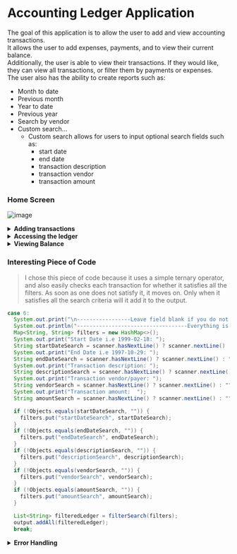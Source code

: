 # Accounting Ledger Application

The goal of this application is to allow the user to add and view accounting transactions.\
It allows the user to add expenses, payments, and to view their current balance.\
Additionally, the user is able to view their transactions. If they would like, they can view all transactions, or filter them by payments or expenses.\
The user also has the ability to create reports such as:
   *  Month to date
   *  Previous month
   *  Year to date
   *  Previous year
   *  Search by vendor
   *  Custom search...
       * Custom search allows for users to input optional search fields such as:
         * start date
         * end date
         * transaction description
         * transaction vendor
         * transaction amount

### Home Screen 

![image](https://github.com/sekwanaa/Accounting-Ledger-Application/assets/112197395/11df1bf6-0820-41d7-9772-8ae76f1ad1a8)

<details> 
  
  **<summary> Adding transactions </summary>**

### Adding Expenses

![image](https://github.com/sekwanaa/Accounting-Ledger-Application/assets/112197395/f1e935f5-e85a-4f7f-b174-46f141375c33)

### Adding Payments

![image](https://github.com/sekwanaa/Accounting-Ledger-Application/assets/112197395/6772f76a-89c4-4955-a5a4-da1b53eb9915)

</details>

<details>

 **<summary> Accessing the ledger </summary>**
  
### Main Screen

![image](https://github.com/sekwanaa/Accounting-Ledger-Application/assets/112197395/1d73fe29-01db-4f9e-b8a6-9d3d095ace6a)

<details>

  **<summary>Showing Entries</summary>**

### All Entries

![image](https://github.com/sekwanaa/Accounting-Ledger-Application/assets/112197395/f78c3734-1a4c-4423-bb23-974d1650214e)

### Displaying Only Expenses

![image](https://github.com/sekwanaa/Accounting-Ledger-Application/assets/112197395/86700f15-fb33-4151-8c0e-cfde691f95e0)

### Displaying Only Income

![image](https://github.com/sekwanaa/Accounting-Ledger-Application/assets/112197395/ee5ddca5-f2ff-4733-bcef-4976a77f0db7)

</details>

<details>

  **<summary>Custom Reports</summary>**

### Custom Report Screen

![image](https://github.com/sekwanaa/Accounting-Ledger-Application/assets/112197395/338fe662-e99e-47c9-8af9-0cf319d90afe)

### Month to Date

![image](https://github.com/sekwanaa/Accounting-Ledger-Application/assets/112197395/ac99ecdb-e8f0-428f-93f1-ed8d6d522ecf)

### Previous Year

![image](https://github.com/sekwanaa/Accounting-Ledger-Application/assets/112197395/94c35aea-efa9-48ea-be5b-ffef466679a3)

### Search by Vendor

![image](https://github.com/sekwanaa/Accounting-Ledger-Application/assets/112197395/9b8b67a6-1a8d-480c-bdd4-1158c13f7140)

### Custom Search

![image](https://github.com/sekwanaa/Accounting-Ledger-Application/assets/112197395/b135912b-5bab-44de-952f-36a624511e22)

</details>

</details>

<details>

  **<summary>Viewing Balance</summary>**

![image](https://github.com/sekwanaa/Accounting-Ledger-Application/assets/112197395/ad0ce8a6-52c7-4fec-bfc2-74b5ab9395c7)
  
</details>

### Interesting Piece of Code

> I chose this piece of code because it uses a simple ternary operator, and also easily checks each transaction for whether it satisfies all the filters. As soon as one does not satisfy it, it moves on. Only when it satisfies all the search criteria will it add it to the output.

``` java
case 6:
  System.out.print("\n-----------------Leave field blank if you do not want to search with that filter-----------------\n");
  System.out.println("-----------------------------------Everything is optional----------------------------------------\n");
  Map<String, String> filters = new HashMap<>();
  System.out.print("Start Date i.e 1999-02-18: ");
  String startDateSearch = scanner.hasNextLine() ? scanner.nextLine() : "";
  System.out.print("End Date i.e 1997-10-29: ");
  String endDateSearch = scanner.hasNextLine() ? scanner.nextLine() : "";
  System.out.print("Transaction description: ");
  String descriptionSearch = scanner.hasNextLine() ? scanner.nextLine() : "";
  System.out.print("Transaction vendor/payer: ");
  String vendorSearch = scanner.hasNextLine() ? scanner.nextLine() : "";
  System.out.print("Transaction amount:  ");
  String amountSearch = scanner.hasNextLine() ? scanner.nextLine() : "";

  if (!Objects.equals(startDateSearch, "")) {
    filters.put("startDateSearch", startDateSearch);
  }
  if (!Objects.equals(endDateSearch, "")) {
    filters.put("endDateSearch", endDateSearch);
  }
  if (!Objects.equals(descriptionSearch, "")) {
    filters.put("descriptionSearch", descriptionSearch);
  }
  if (!Objects.equals(vendorSearch, "")) {
    filters.put("vendorSearch", vendorSearch);
  }
  if (!Objects.equals(amountSearch, "")) {
    filters.put("amountSearch", amountSearch);
  }

  List<String> filteredLedger = filterSearch(filters);
  output.addAll(filteredLedger);
  break;
```

<details>

  **<summary> Error Handling </summary>**

![image](https://github.com/sekwanaa/Accounting-Ledger-Application/assets/112197395/9a89b107-a713-45a2-90cc-e4e67e453e7b)

![image](https://github.com/sekwanaa/Accounting-Ledger-Application/assets/112197395/d3d68b08-2d42-444c-ac72-0d14df8c7210)

![image](https://github.com/sekwanaa/Accounting-Ledger-Application/assets/112197395/a270d3fa-d281-404c-9963-61228579a885)

  
</details>

